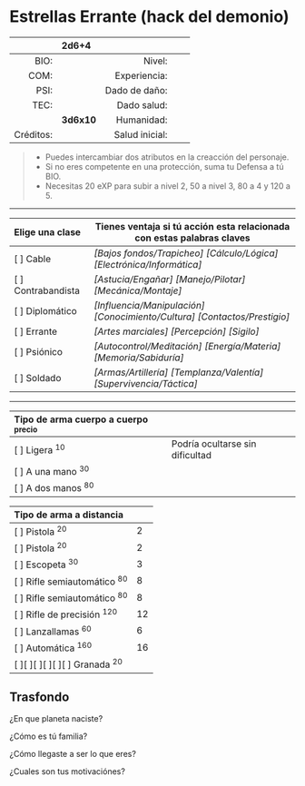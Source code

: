 Estrellas Errante (hack del demonio)
====================================
|           | 2d6+4      |                |      |          |
| --------: | :--------- | -------------: | ---- | -------- |
| BIO:      |            | Nivel:         |      |          |
| COM:      |            | Experiencia:   |      |          |
| PSI:      |            | Dado de daño:  |      |          |
| TEC:      |            | Dado salud:    |      |          |
|           | **3d6x10** | Humanidad:     |      |          |
| Créditos: |            | Salud inicial: |      |          |
> * Puedes intercambiar dos atributos en la creacción del personaje.
> * Si no eres competente en una protección, suma tu Defensa a tú BIO.
> * Necesitas 20 eXP para subir a nivel 2, 50 a nivel 3, 80 a 4 y 120 a 5.

___

| Elige una clase    | Tienes ventaja si tú acción esta relacionada con estas palabras claves   |
| :----------------- | ------------------------------------------------------------------------ |
| [ ] Cable          | _[Bajos fondos/Trapicheo] [Cálculo/Lógica] [Electrónica/Informática]_    |
| [ ] Contrabandista | _[Astucia/Engañar] [Manejo/Pilotar] [Mecánica/Montaje]_                  |
| [ ] Diplomático    | _[Influencia/Manipulación] [Conocimiento/Cultura] [Contactos/Prestigio]_ |
| [ ] Errante        | _[Artes marciales] [Percepción] [Sigilo]_                                |
| [ ] Psiónico       | _[Autocontrol/Meditación] [Energía/Materia] [Memoria/Sabiduría]_         |
| [ ] Soldado        | _[Armas/Artillería] [Templanza/Valentía] [Supervivencia/Táctica]_        |
___

| Tipo de arma cuerpo a cuerpo <sup>precio</sup> |                                 |
| :--------------------------------------------- | ------------------------------- |
| [ ] Ligera <sup>10</sup>                       | Podría ocultarse sin dificultad |
| [ ] A una mano <sup>30</sup>                   |                                 |
| [ ] A dos manos <sup>80</sup>                  |                                 |
    

| Tipo de arma a distancia | |
| :-------------------------------------------------------------- | -------------------------- |
| [ ] Pistola <sup>20|2</sup>                                     | d8 - d6 - d4               |
| [ ] Pistola <sup>20|2</sup>                                     | d8 - d6 - d4               |
| [ ] Escopeta <sup>30|3</sup>                                    | d6 - d4                    |
| [ ] Rifle semiautomático <sup>80|8</sup>                        | d10 - d8 - d6 - d4         |
| [ ] Rifle semiautomático <sup>80|8</sup>                        | d10 - d8 - d6 - d4         |
| [ ] Rifle de precisión <sup>120|12</sup>                        | d6 - d4                    |
| [ ] Lanzallamas <sup>60|6</sup>                                 | d6 - d4                    |
| [ ] Automática <sup>160|16</sup>                                | d8 - d6 - d4               |
| [ ][ ][ ][ ][ ][ ] Granada <sup>20</sup>                        |                            |

Trasfondo
---------
¿En que planeta naciste?

¿Cómo es tú familia?

¿Cómo llegaste a ser lo que eres?

¿Cuales son tus motivaciónes?
